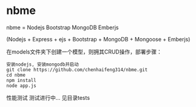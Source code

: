 nbme
====

nbme = Nodejs Bootstrap MongoDB Emberjs

(Nodejs + Express + ejs + Bootstrap + MongoDB + Mongoose + Emberjs)

在models文件夹下创建一个模型，则拥其CRUD操作，部署步骤：

    安装nodejs, 安装mongodb并启动
    git clone https://github.com/chenhaifeng314/nbme.git
    cd nbme
    npm install            
    node app.js               


性能测试
测试进行中...
见目录tests